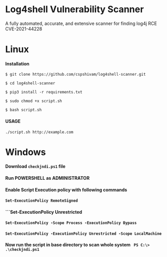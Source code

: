 # Log4shell Vulnerability Scanner
A fully automated, accurate, and extensive scanner for finding log4j RCE CVE-2021-44228 

# Linux
#### Installation

```$ git clone https://github.com/cspshivam/log4shell-scanner.git```

```$ cd log4shell-scanner```

```$ pip3 install -r requirements.txt```

```$ sudo chmod +x script.sh ```

```$ bash script.sh ```


#### USAGE
``` ./script.sh http://example.com ```

# Windows

#### Download ```checkjndi.ps1``` file
#### Run POWERSHELL as ADMINISTRATOR
#### Enable Script Execution policy with following commands
#### ```Set-ExecutionPolicy RemoteSigned```
#### ```Set-ExecutionPolicy Unrestricted
#### ```Set-ExecutionPolicy -Scope Process -ExecutionPolicy Bypass```
#### ```Set-ExecutionPolicy -ExecutionPolicy Unrestricted -Scope LocalMachine```
#### Now run the script in base directory to scan whole system ``` PS C:\> .\checkjndi.ps1```
